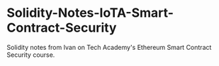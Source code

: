 # Solidity-Notes-IoTA-Smart-Contract-Security
Solidity notes from Ivan on Tech Academy's Ethereum Smart Contract Security course.
